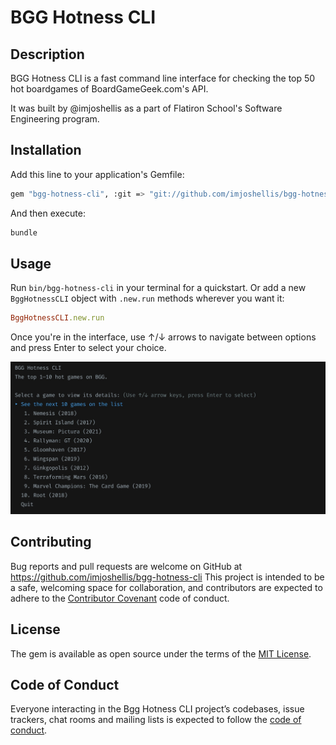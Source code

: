 # BGG Hotness CLI

## Description

BGG Hotness CLI is a fast command line interface for checking the top 50 hot boardgames of BoardGameGeek.com's API.

It was built by @imjoshellis as a part of Flatiron School's Software Engineering program.

## Installation

Add this line to your application's Gemfile:

```bash
gem "bgg-hotness-cli", :git => "git://github.com/imjoshellis/bgg-hotness-cli.git"

```

And then execute:

```bash
bundle
```

## Usage

Run `bin/bgg-hotness-cli` in your terminal for a quickstart. Or add a new `BggHotnessCLI` object with `.new.run` methods wherever you want it:

```ruby
BggHotnessCLI.new.run
```

Once you're in the interface, use ↑/↓ arrows to navigate between options and press Enter to select your choice.

![screenshot of start page](https://github.com/imjoshellis/BGG-Hotness-CLI/blob/master/img/start-page.jpg 'BGG Hotness CLI Start Page')

## Contributing

Bug reports and pull requests are welcome on GitHub at <https://github.com/imjoshellis/bgg-hotness-cli> This project is intended to be a safe, welcoming space for collaboration, and contributors are expected to adhere to the [Contributor Covenant](http://contributor-covenant.org) code of conduct.

## License

The gem is available as open source under the terms of the [MIT License](https://opensource.org/licenses/MIT).

## Code of Conduct

Everyone interacting in the Bgg Hotness CLI project’s codebases, issue trackers, chat rooms and mailing lists is expected to follow the [code of conduct](https://github.com/imjoshellis/BGG-Hotness-CLI/blob/master/CODE_OF_CONDUCT.md).
